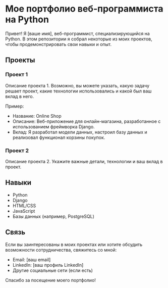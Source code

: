 # Мое портфолио веб-программиста на Python

Привет! Я [ваше имя], веб-программист, специализирующийся на Python. В этом репозитории я собрал некоторые из моих проектов, чтобы продемонстрировать свои навыки и опыт.

## Проекты

### Проект 1

Описание проекта 1. Возможно, вы можете указать, какую задачу решает проект, какие технологии использовались и какой был ваш вклад в него. 

Пример:

* Название: Online Shop
* Описание: Веб-приложение для онлайн-магазина, разработанное с использованием фреймворка Django.
* Вклад: Я разработал модели данных, настроил базу данных и реализовал функционал корзины покупок.

### Проект 2

Описание проекта 2. Укажите важные детали, технологии и ваш вклад в проект.

## Навыки

* Python
* Django
* HTML/CSS
* JavaScript
* Базы данных (например, PostgreSQL)

## Связь

Если вы заинтересованы в моих проектах или хотите обсудить возможности сотрудничества, свяжитесь со мной:

* Email: [ваш email]
* LinkedIn: [ваш профиль LinkedIn]
* Другие социальные сети (если есть)

Спасибо за посещение моего портфолио!

